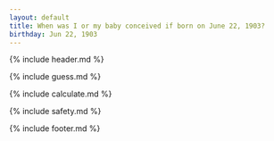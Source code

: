 ```yaml
---
layout: default
title: When was I or my baby conceived if born on June 22, 1903?
birthday: Jun 22, 1903
---
```


{% include header.md %}

{% include guess.md %}

{% include calculate.md %}

{% include safety.md %}

{% include footer.md %}




